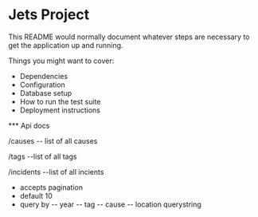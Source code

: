 # Jets Project

This README would normally document whatever steps are necessary to get the application up and running.

Things you might want to cover:
    
* Dependencies
* Configuration
* Database setup
* How to run the test suite
* Deployment instructions

*** Api docs

/causes
-- list of all causes

/tags
--list of all tags

/incidents
--list of all incients
- accepts pagination
- default 10
- query by 
-- year
-- tag
-- cause
-- location querystring 
